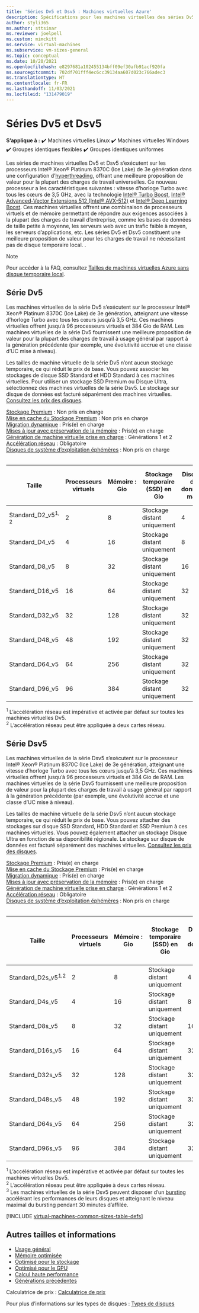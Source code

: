 ```yaml
---
title: 'Séries Dv5 et Dsv5 : Machines virtuelles Azure'
description: Spécifications pour les machines virtuelles des séries Dv5 et Dsv5.
author: styli365
ms.author: sttsinar
ms.reviewer: joelpell
ms.custom: mimckitt
ms.service: virtual-machines
ms.subservice: vm-sizes-general
ms.topic: conceptual
ms.date: 10/20/2021
ms.openlocfilehash: e8297681a102455134bff09ef30afb91acf920fa
ms.sourcegitcommit: 702df701fff4ec6cc39134aa607d023c766adec3
ms.translationtype: HT
ms.contentlocale: fr-FR
ms.lasthandoff: 11/03/2021
ms.locfileid: "131479019"
---
```

# <a name="dv5-and-dsv5-series"></a>Séries Dv5 et Dsv5

**S’applique à :** :heavy_check_mark: Machines virtuelles Linux :heavy_check_mark: Machines virtuelles Windows :heavy_check_mark: Groupes identiques flexibles :heavy_check_mark: Groupes identiques uniformes

Les séries de machines virtuelles Dv5 et Dsv5 s’exécutent sur les processeurs Intel&reg; ​​Xeon&reg; Platinum 8370C (Ice Lake) de 3e génération dans une configuration d’[hyperthreading](https://www.intel.com/content/www/us/en/architecture-and-technology/hyper-threading/hyper-threading-technology.html), offrant une meilleure proposition de valeur pour la plupart des charges de travail universelles. Ce nouveau processeur a les caractéristiques suivantes : vitesse d’horloge Turbo avec tous les cœurs de 3,5 GHz, avec la technologie [Intel&reg; Turbo Boost](https://www.intel.com/content/www/us/en/architecture-and-technology/turbo-boost/turbo-boost-technology.html), [Intel&reg; Advanced-Vector Extensions 512 (Intel&reg; AVX-512)](https://www.intel.com/content/www/us/en/architecture-and-technology/avx-512-overview.html) et [Intel&reg; Deep Learning Boost](https://software.intel.com/content/www/us/en/develop/topics/ai/deep-learning-boost.html). Ces machines virtuelles offrent une combinaison de processeurs virtuels et de mémoire permettant de répondre aux exigences associées à la plupart des charges de travail d’entreprise, comme les bases de données de taille petite à moyenne, les serveurs web avec un trafic faible à moyen, les serveurs d’applications, etc. Les séries Dv5 et Dsv5 constituent une meilleure proposition de valeur pour les charges de travail ne nécessitant pas de disque temporaire local. .

> [!NOTE]
> Pour accéder à la FAQ, consultez [Tailles de machines virtuelles Azure sans disque temporaire local](azure-vms-no-temp-disk.yml).
## <a name="dv5-series"></a>Série Dv5

Les machines virtuelles de la série Dv5 s’exécutent sur le processeur Intel® Xeon® Platinum 8370C (Ice Lake) de 3e génération, atteignant une vitesse d’horloge Turbo avec tous les cœurs jusqu’à 3,5 GHz.  Ces machines virtuelles offrent jusqu’à 96 processeurs virtuels et 384 Gio de RAM.  Les machines virtuelles de la série Dv5 fournissent une meilleure proposition de valeur pour la plupart des charges de travail à usage général par rapport à la génération précédente (par exemple, une évolutivité accrue et une classe d’UC mise à niveau).

Les tailles de machine virtuelle de la série Dv5 n’ont aucun stockage temporaire, ce qui réduit le prix de base.  Vous pouvez associer les stockages de disque SSD Standard et HDD Standard à ces machines virtuelles. Pour utiliser un stockage SSD Premium ou Disque Ultra, sélectionnez des machines virtuelles de la série Dsv5. Le stockage sur disque de données est facturé séparément des machines virtuelles. [Consultez les prix des disques](https://azure.microsoft.com/pricing/details/managed-disks/).

[Stockage Premium](premium-storage-performance.md) : Non pris en charge<br>
[Mise en cache du Stockage Premium](premium-storage-performance.md) : Non pris en charge<br>
[Migration dynamique](maintenance-and-updates.md) : Pris(e) en charge<br>
[Mises à jour avec préservation de la mémoire](maintenance-and-updates.md) : Pris(e) en charge<br>
[Génération de machine virtuelle prise en charge](generation-2.md) : Générations 1 et 2<br>
[Accélération réseau](../virtual-network/create-vm-accelerated-networking-cli.md) : Obligatoire <br>
[Disques de système d’exploitation éphémères](ephemeral-os-disks.md) : Non pris en charge <br>
<br>

| Taille | Processeurs virtuels | Mémoire : Gio | Stockage temporaire (SSD) en Gio | Disques de données max. | Nombre max de cartes réseau|Bande passante réseau maximale (Mbits/s) |
|---|---|---|---|---|---|---|
| Standard_D2_v5<sup>1, 2</sup> | 2  | 8   | Stockage distant uniquement | 4  | 2 | 12 500 |
| Standard_D4_v5                | 4  | 16  | Stockage distant uniquement | 8  | 2 | 12 500 |
| Standard_D8_v5                | 8  | 32  | Stockage distant uniquement | 16 | 4 | 12 500 |
| Standard_D16_v5               | 16 | 64  | Stockage distant uniquement | 32 | 8 | 12 500 |
| Standard_D32_v5               | 32 | 128 | Stockage distant uniquement | 32 | 8 | 16000 |
| Standard_D48_v5               | 48 | 192 | Stockage distant uniquement | 32 | 8 | 24 000 |
| Standard_D64_v5               | 64 | 256 | Stockage distant uniquement | 32 | 8 | 30000 |
| Standard_D96_v5               | 96 | 384 | Stockage distant uniquement | 32 | 8 | 35000 |

<sup>1</sup> L’accélération réseau est impérative et activée par défaut sur toutes les machines virtuelles Dv5.<br>
<sup>2</sup> L’accélération réseau peut être appliquée à deux cartes réseau.

## <a name="dsv5-series"></a>Série Dsv5

Les machines virtuelles de la série Dsv5 s’exécutent sur le processeur Intel® Xeon® Platinum 8370C (Ice Lake) de 3e génération, atteignant une vitesse d’horloge Turbo avec tous les cœurs jusqu’à 3,5 GHz.  Ces machines virtuelles offrent jusqu’à 96 processeurs virtuels et 384 Gio de RAM.  Les machines virtuelles de la série Dsv5 fournissent une meilleure proposition de valeur pour la plupart des charges de travail à usage général par rapport à la génération précédente (par exemple, une évolutivité accrue et une classe d’UC mise à niveau).

Les tailles de machine virtuelle de la série Dsv5 n’ont aucun stockage temporaire, ce qui réduit le prix de base.  Vous pouvez attacher des stockages sur disque SSD Standard, HDD Standard et SSD Premium à ces machines virtuelles. Vous pouvez également attacher un stockage Disque Ultra en fonction de sa disponibilité régionale. Le stockage sur disque de données est facturé séparément des machines virtuelles. [Consultez les prix des disques](https://azure.microsoft.com/pricing/details/managed-disks/).

[Stockage Premium](premium-storage-performance.md) : Pris(e) en charge<br>
[Mise en cache du Stockage Premium](premium-storage-performance.md) : Pris(e) en charge<br>
[Migration dynamique](maintenance-and-updates.md) : Pris(e) en charge<br>
[Mises à jour avec préservation de la mémoire](maintenance-and-updates.md) : Pris(e) en charge<br>
[Génération de machine virtuelle prise en charge](generation-2.md) : Générations 1 et 2<br>
[Accélération réseau](../virtual-network/create-vm-accelerated-networking-cli.md) : Obligatoire <br>
[Disques de système d’exploitation éphémères](ephemeral-os-disks.md) : Non pris en charge <br>
<br>

| Taille | Processeurs virtuels | Mémoire : Gio | Stockage temporaire (SSD) en Gio | Disques de données max. | Débit du disque non mis en cache max. : IOPS/Mbits/s | Débit maximal du disque sans mise en cache avec mode rafale : IOPS/Mbits/s<sup>3</sup> | Nombre max de cartes réseau | Bande passante réseau maximale (Mbits/s) |
|---|---|---|---|---|---|---|---|---|
| Standard_D2s_v5<sup>1,2</sup> | 2  | 8   | Stockage distant uniquement | 4  | 3 750/85    | 10 000/1 200 | 2 | 12 500 |
| Standard_D4s_v5               | 4  | 16  | Stockage distant uniquement | 8  | 6 400/145   | 20 000/1 200 | 2 | 12 500 |
| Standard_D8s_v5               | 8  | 32  | Stockage distant uniquement | 16 | 12 800/290  | 20 000/1 200 | 4 | 12 500 |
| Standard_D16s_v5              | 16 | 64  | Stockage distant uniquement | 32 | 25 600/600  | 40 000/1 200 | 8 | 12 500 |
| Standard_D32s_v5              | 32 | 128 | Stockage distant uniquement | 32 | 51 200/865  | 80 000/2 000 | 8 | 16000 |
| Standard_D48s_v5              | 48 | 192 | Stockage distant uniquement | 32 | 76 800/1 315 | 80 000/3 000 | 8 | 24 000 |
| Standard_D64s_v5              | 64 | 256 | Stockage distant uniquement | 32 | 80 000/1 735 | 80 000/3 000 | 8 | 30000 |
| Standard_D96s_v5              | 96 | 384 | Stockage distant uniquement | 32 | 80 000/2 600 | 80 000/4 000 | 8 | 35000 |

<sup>1</sup> L’accélération réseau est impérative et activée par défaut sur toutes les machines virtuelles Dsv5.<br>
<sup>2</sup> L’accélération réseau peut être appliquée à deux cartes réseau.<br>
<sup>3</sup> Les machines virtuelles de la série Dsv5 peuvent disposer d’un [bursting](disk-bursting.md) accélérant les performances de leurs disques et atteignant le niveau maximal du bursting pendant 30 minutes d’affilée.

[!INCLUDE [virtual-machines-common-sizes-table-defs](../../includes/virtual-machines-common-sizes-table-defs.md)]

## <a name="other-sizes-and-information"></a>Autres tailles et informations

- [Usage général](sizes-general.md)
- [Mémoire optimisée](sizes-memory.md)
- [Optimisé pour le stockage](sizes-storage.md)
- [Optimisé pour le GPU](sizes-gpu.md)
- [Calcul haute performance](sizes-hpc.md)
- [Générations précédentes](sizes-previous-gen.md)

Calculatrice de prix : [Calculatrice de prix](https://azure.microsoft.com/pricing/calculator/)

Pour plus d’informations sur les types de disques : [Types de disques](./disks-types.md#ultra-disks)
